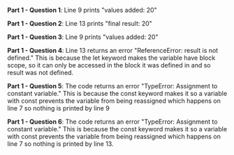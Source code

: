 **Part 1 - Question 1**:
Line 9 prints "values added: 20"

**Part 1 - Question 2**:
Line 13 prints "final result: 20"

**Part 1 - Question 3**:
Line 9 prints "values added: 20"

**Part 1 - Question 4**:
Line 13 returns an error "ReferenceError: result is not defined." This is because the let keyword makes the variable have block scope, so it can only be accessed in the block it was defined in and so result was not defined.

**Part 1 - Question 5**:
The code returns an error "TypeError: Assignment to constant variable." This is because the const keyword makes it so a variable with const prevents the variable from being reassigned which happens on line 7 so nothing is printed by line 9

**Part 1 - Question 6**:
The code returns an error "TypeError: Assignment to constant variable." This is because the const keyword makes it so a variable with const prevents the variable from being reassigned which happens on line 7 so nothing is printed by line 13.
